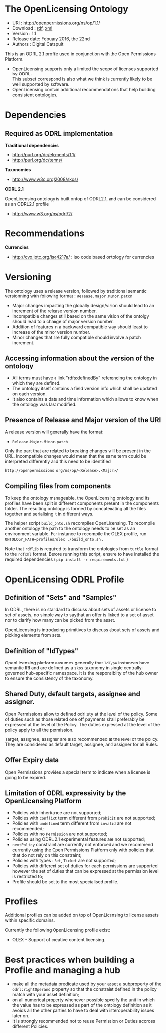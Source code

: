The OpenLicensing Ontology
==========================

- URI : http://openpermissions.org/ns/op/1.1/
- Download : [rdf]( http://openpermissions.org/ontologies/ol-1.1.rdf), [xml]( http://openpermissions.org/ontologies/ol-1.1.xml)
- Version : 1.1
- Release date: Febuary 2016, the 22nd
- Authors : Digital Catapult

This is an ODRL 2.1 profile used in conjunction with the Open Permissions Platform.

- OpenLicensing supports only a limited the scope of licenses supported by ODRL.  
  This subset correspond is also what we think is currently likely to be well supported by software.
- OpenLicensing contain additional recommendations that help building consistent ontologies.

Dependencies
============

Required as ODRL implementation
-------------------------------
**Traditional dependencies**

- <http://purl.org/dc/elements/1.1/>
- <http://purl.org/dc/terms/>


**Taxonomies**

- <http://www.w3c.org/2008/skos/>


**ODRL 2.1**

OpenLicensing ontology is built ontop of ODRL2.1, and can be considered as an ODRL2.1 profile

- <http://www.w3.org/ns/odrl/2/>

Recommendations
===============


**Currencies**

- <http://cvx.iptc.org/iso4217a/> : iso code based ontology for currencies


Versioning
==========

The ontology uses a release version, followed by  traditional semantic versionning with following format : `Release.Major.Minor.patch`

- Major changes impacting the globally design/vision should lead to an increment of the release version number. 
- Incompatible changes still based on the same vision of the ontolgy should lead to a change of major version number.
- Addition of features in a backward compatible way should least to increase of the minor version number.
- Minor changes that are fully compatible should involve a patch increment.

Accessing information about the version of the ontology
-------------------------------------------------------

- All terms must have a link "rdfs:definedBy" referencing the ontology in which they are defined.
- The ontology itself contains a field version info which shall be updated on each version.
- It also contains a date and time information which allows to know when the ontology was last modified.

Presence of Release and Major version of the URI 
------------------------------------------------

A release version will generally have the format:

- `Release.Major.Minor.patch`

Only the part that are related to breaking changes will be present in the URL.
Incompatible changes would mean that the same term could be interpreted differently and this need to be identified.

```
http://openpermissions.org/ns/op/<Release>.<Major>/ 
```

Compiling files from components
-------------------------------

To keep the ontology manageable, the OpenLicensing ontology and its profiles have been split in different components present
in the components folder. The resulting ontology is formed by concatenating all the files together and serialising it in different
ways. 

The helper script `build_onto.sh` recompiles OpenLicensing. To recompile another ontology the path to the ontology needs to be
set as an environment variable. For instance to recompile the OLEX profile, run `ONTOLOGY_PATH=profiles/olex ./build_onto.sh` .

Note that `rdflib` is required to transform the ontologies from `turtle` format to the `rdfxml` format. Before running this script, ensure to have installed  the required dependencies ( `pip install -r requirements.txt`  )


OpenLicensing ODRL Profile
==========================

Definition of "Sets" and "Samples"
----------------------------------

In ODRL, there is no standard to discuss about sets of assets or license to set of assets,
no simple way  to saythat an offer is linked to a set of asset nor to clarify how many can 
be picked from the asset.

OpenLicensing is introducing primitives to discuss about sets of assets and picking elements 
from sets.


Definition of "IdTypes"
-----------------------

OpenLicensing platform assumes generally that `IdType` instances have semantic IRI and 
are defined as a `skos` taxonomy in single centrally-governed hub-specific namespace.
It is the responsiblity of the hub owner to ensure the consistency of the taxonomy.


Shared Duty, default targets, assignee and assigner.
----------------------------------------------------

Open Permissions allow to defined odrl:uty at the level of the policy.
Some of duties such as those related one off payments shall preferably be expressed at the level of the Policy.
The duties expressed at the level of the policy apply to all the permission.

Target, assignee, assigner are also recommended at the level of the policy.
They are considered as default target, assignee, and assigner for all Rules.

Offer Expiry data
-----------------

Open Permissions provides a special term to indicate when a license is going to be expired.


Limitation of ODRL expressivity by the OpenLicensing Platform
-------------------------------------------------------------

  * Policies with inheritance are not supported;
  * Policies with `conflict` term different from `prohibit` are not supported;
  * Policies with `undefined` term different from `invalid` are not recommended;
  * Policies with no `Permission` are not supported;
  * Policies using ODRL 2.1 experimental features are not supported;
  * `nextPolicy` constraint are currently not enforced and we recommend currently using the Open Permissions Platform only with policies that 
    that do not rely on this constraint;
  * Policies with types : `Set`, `Ticket` are not supported;
  * Policies with different set of duties for each permissions are supported however the set of duties that can be expressed at the permission level 
    is restricted to;
  * Profile should be set to the most specialised profile.

Profiles                            
========
Additional profiles can be added on top of OpenLicensing to license assets within specific domains.

Currently the following OpenLicensing profile exist:

   * OLEX - Support of creative content licensing.


Best practices when building a Profile and managing a hub
=========================================================

* make all the metadata predicate used by your asset a subproperty of the `odrl:rightOperand` property so that the constraint defined in the policy match with your asset definition;
* on all numerical property whenever possible specify the unit in which the value has to be expressed as part of the ontology definition as it avoids all the other parties to have to deal with interoperability issues later on.
* It is strongly recommended not to reuse Permission or Duties accross different Policies. 
 
